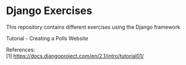 # Django Exercises  
This repository contains different exercises using the Django framework  

Tutorial - Creating a Polls Website 

References:  
[1] https://docs.djangoproject.com/en/2.1/intro/tutorial01/

